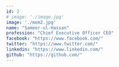 ```yaml
---
id: 2
# image: './image.jpg'
image: './mem2.jpg'
name: "Sameer-ul-Hassan"
profession: "Chief Executive Officer CEO"
facebook: "https://www.facebook.com/"
twitter: "https://www.twitter.com/"
linkedin: "https://www.linkedin.com/"
github: "https://github.com/"
---
```

